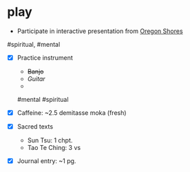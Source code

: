 # play

- Participate in interactive presentation from [Oregon Shores](http://www.oregonshores.org/)

\#spiritual, \#mental

- [x] Practice instrument
  - ~~Banjo~~
  - *Guitar*
  - 
  \#mental \#spiritual

- [x] Caffeine: ~2.5 demitasse moka (fresh)
- [x] Sacred texts
  - Sun Tsu: 1 chpt.
  - Tao Te Ching: 3 vs
- [x] Journal entry: ~1 pg.
